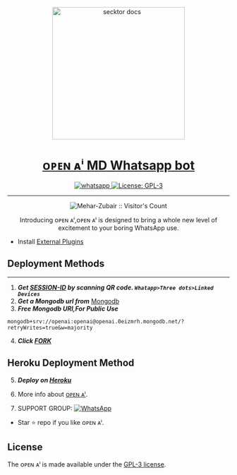   <p align="center">  
  <a href="https://secktoruserbot.onrender.com/">
    <img alt="secktor docs" height="300" src="https://i.imgur.com/t6VBCJL.jpg">
    <h1 align="center"> ᴏᴘᴇɴ ᴀⁱ MD Whatsapp bot</h1>
  </a>
</p>
   
<p align="center">

  <a aria-label="Join our chats" href="https://www.youtube.com/@YourPenPal" target="_blank">
    <img alt="whatsapp" src="https://img.shields.io/badge/Join Group-25D366?style=for-the-badge&logo=whatsapp&logoColor=white" />
  </a>
 
  <a aria-label="ᴏᴘᴇɴ ᴀⁱ is free to use" href="https://github.com/Mehar-Zubair/Secktor-Md/blob/main/LICENCE" target="_blank">
    <img alt="License: GPL-3" src="https://badges.frapsoft.com/os/gpl/gpl.png?v=103)](https://opensource.org/licenses/GPL-3.0/" target="_blank" />
  </a>
</p>

 
---

<p align="center"><img src="https://profile-counter.glitch.me/{Mehar-Zubi}/count.svg" alt="Mehar-Zubair :: Visitor's Count" /></p>

  <p align="center"> Introducing ᴏᴘᴇɴ ᴀⁱ,ᴏᴘᴇɴ ᴀⁱ is designed to bring a whole new level of excitement to your boring WhatsApp use. </p>

 
 
- Install [External Plugins]()
## Deployment Methods
---
1. ***Get [SESSION-ID](https://sampandey00011-af12d376b8d4.herokuapp.com/id) by scanning QR code. `Whatapp>Three dots>Linked Devices`***
2. ***Get a Mongodb url from*** [Mongodb](https://account.mongodb.com/)
3.  ***Free Mongodb URI,For Public Use***
```
mongodb+srv://openai:openai@openai.0eizmrh.mongodb.net/?retryWrites=true&w=majority
```
4.  ***Click [FORK](https://github.com/Mehar-Zubi/Open-AI/fork)***
## Heroku Deployment Method
5.  ***Deploy on [Heroku](https://sampandey00011-af12d376b8d4.herokuapp.com/heroku)***

6. More info about [ᴏᴘᴇɴ ᴀⁱ]().

7. SUPPORT GROUP: <a href=""><img alt="WhatsApp" src="https://camo.githubusercontent.com/2157131829ac512183ee8f8b6c6f803688a4cc66a2e686602844e80478401a7c/68747470733a2f2f696d672e736869656c64732e696f2f62616467652f4a6f696e2047726f75702d3235443336363f7374796c653d666f722d7468652d6261646765266c6f676f3d7768617473617070266c6f676f436f6c6f723d7768697465"/></a>

- Star ⭐ repo if you like ᴏᴘᴇɴ ᴀⁱ.

## License

The ᴏᴘᴇɴ ᴀⁱ is made available under the [GPL-3 license](https://github.com/Mehar-Zubair/Secktor-Md/blob/main/LICENCE). 
